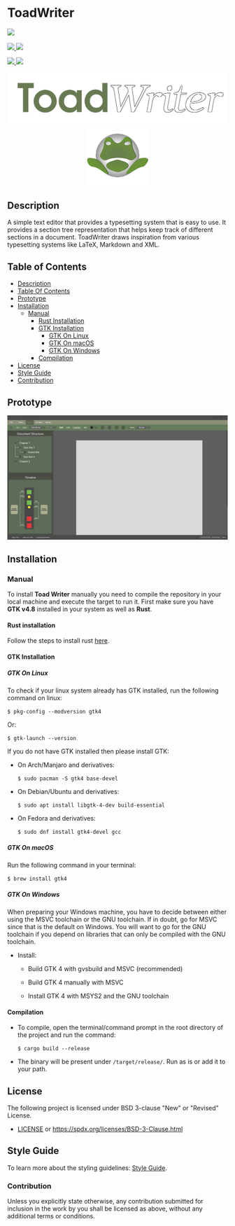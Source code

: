 # ToadWriter

<p>
    <p>
        <a href="https://www.rust-lang.org/">
            <img src="https://img.shields.io/badge/Made%20with-Rust-1f425f.svg">
        </a>
    </p>
    <p>
        <a href="https://linkedin.com/in/mohammed-rehaan-193305222">
            <img src="https://img.shields.io/badge/profile-linkedin-%230077B5.svg"/>
        </a>
         <a href="https://github.com/Feohr">
            <img src="https://img.shields.io/badge/profile-github-%23121011.svg"/>
        </a>
    </p>
    <p>
        <a href="https://GitHub.com/feohr/toad_writer/commits/">
            <img src="https://badgen.net/github/commits/feohr/toad_writer">
        </a>
         <a href="https://opensource.org/licenses/BSD-3-Clause">
            <img src="https://img.shields.io/badge/License-BSD_3--Clause-blue.svg">
        </a>
     </p>
</p>

<p align="center">
    <img width=500 src="docs/ToadWriterName.png" alt="Toad Writer Icon Name">
    <img width=140 src="docs/ToadWriterLogo.png" alt="Toad Writer Icon Logo">
</p>

## Description

A simple text editor that provides a typesetting system that is easy to use. It provides a section
tree representation that helps keep track of different sections in a document. ToadWriter draws
inspiration from various typesetting systems like LaTeX, Markdown and XML.

## Table of Contents
- [Description](#description)
- [Table Of Contents](#table-of-contents)
- [Prototype](#prototype)
- [Installation](#installation)
    - [Manual](#manual)
        - [Rust Installation](#rust-installation)
        - [GTK Installation](#gtk-installation)
            - [GTK On Linux](#gtk-on-linux)
            - [GTK On macOS](#gtk-on-macos)
            - [GTK On Windows](#gtk-on-windows)
        - [Compilation](#compilation)
- [License](#license)
- [Style Guide](#style-guide)
- [Contribution](#contribution)

## Prototype

![Prototype Sample](docs/Toad_Writer.jpg)

## Installation

### Manual

To install **Toad Writer** manually you need to compile the repository in your local machine and 
execute the target to run it.
First make sure you have **GTK v4.8** installed in your system as well as **Rust**.

#### Rust installation
Follow the steps to install rust [here](https://www.rust-lang.org/tools/install).

#### GTK Installation

##### GTK On Linux

To check if your linux system already has GTK installed, run the following command on linux:
```console
$ pkg-config --modversion gtk4
```

Or:
```console
$ gtk-launch --version
```

If you do not have GTK installed then please install GTK:

- On Arch/Manjaro and derivatives:
  ```console
  $ sudo pacman -S gtk4 base-devel
  ```

- On Debian/Ubuntu and derivatives:
  ```console
  $ sudo apt install libgtk-4-dev build-essential
  ```

- On Fedora and derivatives:
  ```console
  $ sudo dnf install gtk4-devel gcc
  ```

##### GTK On macOS

Run the following command in your terminal:
```console
$ brew install gtk4
```

##### GTK On Windows

When preparing your Windows machine, you have to decide between either using the MSVC toolchain or 
the GNU toolchain. If in doubt, go for MSVC since that is the default on Windows. You will want to 
go for the GNU toolchain if you depend on libraries that can only be compiled with the GNU toolchain.

- Install:

    - Build GTK 4 with gvsbuild and MSVC (recommended)

    - Build GTK 4 manually with MSVC

    - Install GTK 4 with MSYS2 and the GNU toolchain

#### Compilation

- To compile, open the terminal/command prompt in the root directory of the project and run the 
command:
    ```console
    $ cargo build --release
    ```

- The binary will be present under `/target/release/`. Run as is or add it to your path.

## License

The following project is licensed under BSD 3-clause "New" or "Revised" License.
- [LICENSE](LICENSE.md) or https://spdx.org/licenses/BSD-3-Clause.html

## Style Guide

To learn more about the styling guidelines: [Style Guide](STYLE.md).

### Contribution

Unless you explicitly state otherwise, any contribution submitted for inclusion in the work by you
shall be licensed as above, without any additional terms or conditions.

